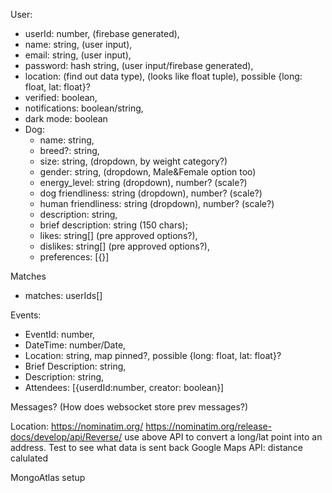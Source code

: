 User:

- userId: number, (firebase generated),
- name: string, (user input),
- email: string, (user input),
- password: hash string, (user input/firebase generated),
- location: (find out data type), (looks like float tuple), possible {long: float, lat: float}?
- verified: boolean,
- notifications: boolean/string,
- dark mode: boolean
- Dog:
  - name: string,
  - breed?: string,
  - size: string, (dropdown, by weight category?)
  - gender: string, (dropdown, Male&Female option too)
  - energy_level: string (dropdown), number? (scale?)
  - dog friendliness: string (dropdown), number? (scale?)
  - human friendliness: string (dropdown), number? (scale?)
  - description: string,
  - brief description: string (150 chars);
  - likes: string[] (pre approved options?),
  - dislikes: string[] (pre approved options?),
  - preferences: [{}]

Matches

- matches: userIds[]

Events:

- EventId: number,
- DateTime: number/Date,
- Location: string, map pinned?, possible {long: float, lat: float}?
- Brief Description: string,
- Description: string,
- Attendees: [{userdId:number, creator: boolean}]

Messages? (How does websocket store prev messages?)

Location: https://nominatim.org/
https://nominatim.org/release-docs/develop/api/Reverse/
use above API to convert a long/lat point into an address. Test to see what data is sent back
Google Maps API: distance calulated

MongoAtlas setup
